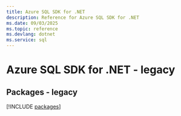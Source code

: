 ```yaml
---
title: Azure SQL SDK for .NET
description: Reference for Azure SQL SDK for .NET
ms.date: 09/03/2025
ms.topic: reference
ms.devlang: dotnet
ms.service: sql
---
```

# Azure SQL SDK for .NET - legacy
## Packages - legacy
[!INCLUDE [packages](sql-index.md)]